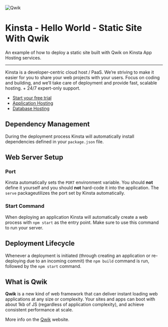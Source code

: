 ![Qwik](https://user-images.githubusercontent.com/2342458/226346990-667a72db-dd1a-4a6a-a024-dc3341a056f8.png)

# Kinsta - Hello World - Static Site With Qwik

An example of how to deploy a static site built with Qwik on Kinsta App Hosting services.

---
Kinsta is a developer-centric cloud host / PaaS. We’re striving to make it easier for you to share your web projects with your users. Focus on coding and building, and we’ll take care of deployment and provide fast, scalable hosting. + 24/7 expert-only support.

- [Start your free trial](https://kinsta.com/signup/?product_type=app-db)
- [Application Hosting](https://kinsta.com/application-hosting)
- [Database Hosting](https://kinsta.com/database-hosting)

## Dependency Management

During the deployment process Kinsta will automatically install dependencies defined in your `package.json` file.

## Web Server Setup

### Port

Kinsta automatically sets the `PORT` environment variable. You should **not** define it yourself and you should **not** hard-code it into the application. The `serve` packageutilizes the port set by Kinsta automatically.

### Start Command

When deploying an application Kinsta will automatically create a web process with `npm start` as the entry point. Make sure to use this command to run your server.

## Deployment Lifecycle

Whenever a deployment is initiated (through creating an application or re-deploying due to an incoming commit) the `npm build` command is run, followed by the `npm start` command.

## What is Qwik
**Qwik** is a new kind of web framework that can deliver instant loading web applications at any size or complexity. Your sites and apps can boot with about 1kb of JS (regardless of application complexity), and achieve consistent performance at scale.

More info on the [Qwik](https://qwik.builder.io/) website.
